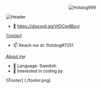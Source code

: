 </p>
<p align="center"> <img src="https://gpvc.arturio.dev/Hotdog999" alt="Hotdog999" /> </p>

![Header](./header.png)

- 👋 https://discord.gg/VtDCw4Bzvj

C͟o͟n͟t͟a͟c͟t͟
- 📫 Reach me at: !hotdog#7251


A͟b͟o͟u͟t͟ ͟m͟e͟
- 🌱 Language: Swedish
- 👀 Interested in coding py

![Footer] (./footer.png)

